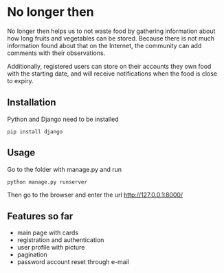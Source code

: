 # No longer then

No longer then helps us to not waste food by gathering information 
about how long fruits and vegetables can be stored. Because there is not much 
information found about that on the Internet, the community can add comments 
with their observations.

Additionally, registered users can store on their accounts they own food with 
the starting date, and will receive notifications when the food is close to expiry.

## Installation

Python and Django need to be installed

`pip install django` 

## Usage

Go to the folder  with manage.py and run

`python manage.py runserver`

Then go to the browser and enter the url http://127.0.0.1:8000/

## Features so far

- main page with cards
- registration and authentication
- user profile with picture
- pagination
- password account reset through e-mail
